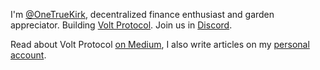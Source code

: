 I'm [@OneTrueKirk](https://twitter.com/OneTrueKirk), decentralized finance enthusiast and garden appreciator.
Building [Volt Protocol](https://www.voltprotocol.io).
Join us in [Discord](https://discord.com/invite/XK8VZyKU97).

Read about Volt Protocol [on Medium](https://medium.com/volt-protocol), I also write articles on my [personal account](https://medium.com/@kirkhutchison).